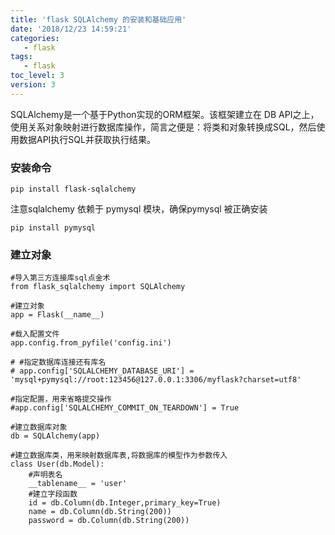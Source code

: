 ```yaml
---
title: 'flask SQLAlchemy 的安装和基础应用'
date: '2018/12/23 14:59:21'
categories:
   - flask
tags:
   - flask
toc_level: 3
version: 3
---
```


SQLAlchemy是一个基于Python实现的ORM框架。该框架建立在 DB API之上，使用关系对象映射进行数据库操作，简言之便是：将类和对象转换成SQL，然后使用数据API执行SQL并获取执行结果。

### 安装命令

```
pip install flask-sqlalchemy
```

注意sqlalchemy 依赖于 pymysql 模块，确保pymysql 被正确安装

```
pip install pymysql
```

### 建立对象

```
#导入第三方连接库sql点金术
from flask_sqlalchemy import SQLAlchemy

#建立对象
app = Flask(__name__)

#载入配置文件
app.config.from_pyfile('config.ini')

# #指定数据库连接还有库名
# app.config['SQLALCHEMY_DATABASE_URI'] = 'mysql+pymysql://root:123456@127.0.0.1:3306/myflask?charset=utf8'

#指定配置，用来省略提交操作
#app.config['SQLALCHEMY_COMMIT_ON_TEARDOWN'] = True

#建立数据库对象
db = SQLAlchemy(app) 

#建立数据库类，用来映射数据库表,将数据库的模型作为参数传入
class User(db.Model):
    #声明表名
    __tablename__ = 'user'
    #建立字段函数
    id = db.Column(db.Integer,primary_key=True)
    name = db.Column(db.String(200))
    password = db.Column(db.String(200))
```

  

